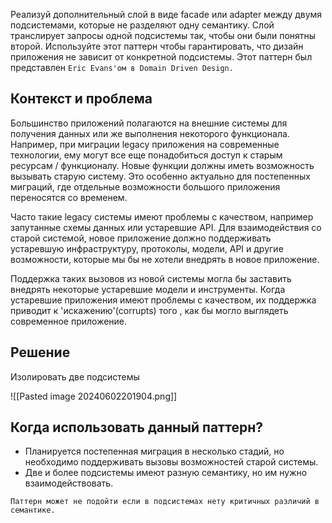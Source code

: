 Реализуй дополнительный слой в виде facade или adapter между двумя подсистемами, которые не разделяют одну семантику. Слой транслирует запросы одной подсистемы так, чтобы они были понятны второй. Используйте этот паттерн чтобы гарантировать, что дизайн приложения не зависит от конкретной подсистемы. Этот паттерн был представлен ```Eric Evans'ом в Domain Driven Design.```

## Контекст и проблема

Большинство приложений полагаются на внешние системы для получения данных или же выполнения некоторого функционала. Например, при миграции legacy приложения на современные технологии, ему могут все еще понадобиться доступ к старым ресурсам / функционалу.  Новые функции должны иметь возможность вызывать старую систему. Это особенно актуально для постепенных миграций, где отдельные возможности большого приложения переносятся со временем.

Часто такие legacy системы имеют проблемы с качеством, например запутанные схемы данных или устаревшие API. Для взаимодействия со старой системой, новое приложение должно поддерживать устаревшую инфраструктуру, протоколы, модели, API и другие возможности, которые мы бы не хотели внедрять в новое приложение.

Поддержка таких вызовов из новой системы могла бы заставить внедрять некоторые устаревшие модели и инструменты. Когда устаревшие приложения имеют проблемы с качеством, их поддержка приводит к 'искажению'(corrupts) того , как бы могло выглядеть современное приложение.

## Решение 

Изолировать две подсистемы 

![[Pasted image 20240602201904.png]]

## Когда использовать данный паттерн?

* Планируется постепенная миграция в несколько стадий, но необходимо поддерживать вызовы возможностей старой системы.
* Две и более подсистемы имеют разную семантику, но им нужно взаимодействовать.

```
Паттерн может не подойти если в подсистемах нету критичных различий в семантике.
```